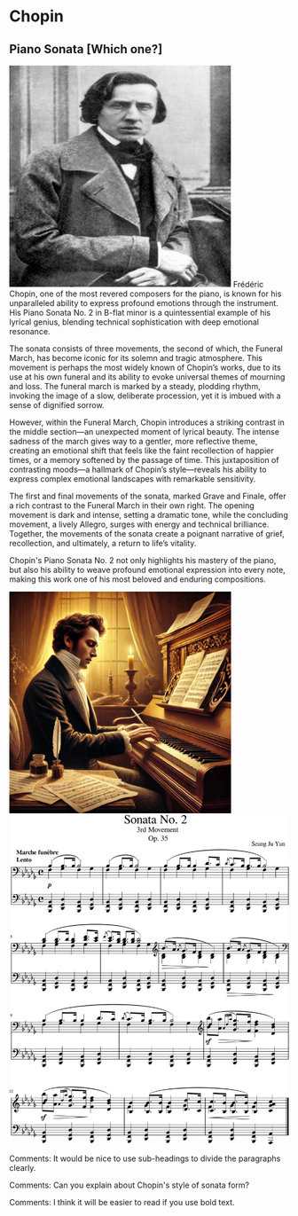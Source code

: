 # Chopin
## Piano Sonata [Which one?]
<img src="chopin.png" width="400" height="400">
Frédéric Chopin, one of the most revered composers for the piano, is known for his unparalleled ability to express profound emotions through the instrument. His Piano Sonata No. 2 in B-flat minor is a quintessential example of his lyrical genius, blending technical sophistication with deep emotional resonance.

The sonata consists of three movements, the second of which, the Funeral March, has become iconic for its solemn and tragic atmosphere. This movement is perhaps the most widely known of Chopin’s works, due to its use at his own funeral and its ability to evoke universal themes of mourning and loss. The funeral march is marked by a steady, plodding rhythm, invoking the image of a slow, deliberate procession, yet it is imbued with a sense of dignified sorrow.

However, within the Funeral March, Chopin introduces a striking contrast in the middle section—an unexpected moment of lyrical beauty. The intense sadness of the march gives way to a gentler, more reflective theme, creating an emotional shift that feels like the faint recollection of happier times, or a memory softened by the passage of time. This juxtaposition of contrasting moods—a hallmark of Chopin’s style—reveals his ability to express complex emotional landscapes with remarkable sensitivity.

The first and final movements of the sonata, marked Grave and Finale, offer a rich contrast to the Funeral March in their own right. The opening movement is dark and intense, setting a dramatic tone, while the concluding movement, a lively Allegro, surges with energy and technical brilliance. Together, the movements of the sonata create a poignant narrative of grief, recollection, and ultimately, a return to life’s vitality.

Chopin's Piano Sonata No. 2 not only highlights his mastery of the piano, but also his ability to weave profound emotional expression into every note, making this work one of his most beloved and enduring compositions.

<img src="Chopin2.png" width="400" height="400">

<img src="chopin_sonata.png">

Comments: It would be nice to use sub-headings to divide the paragraphs clearly.

Comments: Can you explain about Chopin's style of sonata form?

Comments: I think it will be easier to read if you use bold text.
